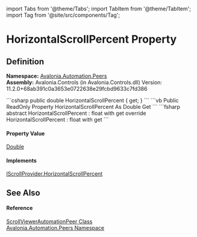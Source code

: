 import Tabs from '@theme/Tabs'; 
import TabItem from '@theme/TabItem'; 
import Tag from '@site/src/components/Tag'; 

# HorizontalScrollPercent Property




## Definition
**Namespace:** <a href="N_Avalonia_Automation_Peers">Avalonia.Automation.Peers</a>  
**Assembly:** Avalonia.Controls (in Avalonia.Controls.dll) Version: 11.2.0+68ab391c0a3653e0722638e29fcbd9633c7fd386

<Tabs groupId="api-code-preview">
<TabItem value="csharp" label="C#">
```csharp
public double HorizontalScrollPercent { get; }
```
</TabItem>
<TabItem value="vb" label="VB">
```vb
Public ReadOnly Property HorizontalScrollPercent As Double
	Get
```
</TabItem>
<TabItem value="fsharp" label="F#">
```fsharp
abstract HorizontalScrollPercent : float with get
override HorizontalScrollPercent : float with get
```
</TabItem>
</Tabs>



#### Property Value
<a href="https://learn.microsoft.com/dotnet/api/system.double" target="_blank" rel="noopener noreferrer">Double</a>

#### Implements
<a href="P_Avalonia_Automation_Provider_IScrollProvider_HorizontalScrollPercent">IScrollProvider.HorizontalScrollPercent</a>  


## See Also


#### Reference
<a href="T_Avalonia_Automation_Peers_ScrollViewerAutomationPeer">ScrollViewerAutomationPeer Class</a>  
<a href="N_Avalonia_Automation_Peers">Avalonia.Automation.Peers Namespace</a>  
